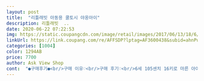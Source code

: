 ```yaml
---
layout: post 
title:  "리틀래빗 아동용 쿨토시 야옹아이" 
description: 리틀래빗  ..
date: 2020-06-22 07:22:53 
img: https://static.coupangcdn.com/image/retail/images/2017/06/13/18/6/710b2ccb-afdd-469e-8b31-e41049c5397a.jpg 
linkUrl: https://link.coupang.com/re/AFFSDP?lptag=AF3600438&subid=ahnPublicAsk&pageKey=24138811&itemId=93975787&vendorItemId=70762053257&traceid=V0-113-552c3bb8945fbf2e 
categories: [1004] 
color: 1294AB 
price: 7700 
author: Ask View Shop 
cont:  "●구매후기●<br/>구매 이유♡<br/>구매 후기♡<br/>6세 105센치 16키로 마른 아이입니다<br/>8살아이에게도 딱맞아요♡♡<br/>s했으면 타이트했겠어요<br/>구매세번째이유예요♡♡<br/>날씨가 더워져서 반팔을 입는데 햇빛이 강해서<br/>다른 토시사이즈는 S뿐이였고<br/>마지막으로 쿠팡에 제가 구매때<br/>많이 파세요<br/>맘에듭니다<br/>무난해요<br/>색이 너무 형광이라 벌레들이 올까  걱정이되었어요<br/>숲체험 때 긴팔은 더울  것 같아서 반팔에 요걸로 해서 보내려구요<br/>시원한 느낌이 드니깐 아이도 좋아하네요♡♡<br/>아이 반팔착용시, 팔토시하려구요<br/>약간 길지만 여유있게 잘 맞아요<br/>요기 토시는 사이즈도M 색도 흰색이라 무안해서<br/>요즘은 잘 넘어지지 않지만 넘어지면<br/>잘 쓸께요^^<br/>잘 안들어가고 타이트해서 안맞을 줄알았는데♡♡♡<br/>쫀쫀하네요<br/>타이트하지만 활동하기 좋아요♡♡♡<br/>토시가 도착하쟈 마자 바로 착용해봤는데<br/>토시를 돌돌돌 말아서 팔에 쏙!!!넣고<br/>팔다치는 걸 보호 해줄려고 구매 두번째이유예용♡♡♡<br/>팔뚝으로 올리니깐 팔둑까지 올라가네요^^<br/>팔이 따가울까봐 구매  첫번째이유이고요♡♡<br/>핑크색 할 걸 살짝 후회되네요<br/>구매 이유♡<br/>구매 후기♡<br/>6세 105센치 16키로 마른 아이입니다<br/>8살아이에게도 딱맞아요♡♡<br/>s했으면 타이트했겠어요<br/>구매세번째이유예요♡♡<br/>날씨가 더워져서 반팔을 입는데 햇빛이 강해서<br/>다른 토시사이즈는 S뿐이였고<br/>마지막으로 쿠팡에 제가 구매때<br/>많이 파세요<br/>맘에듭니다<br/>무난해요<br/>색이 너무 형광이라 벌레들이 올까  걱정이되었어요<br/>숲체험 때 긴팔은 더울  것 같아서 반팔에 요걸로 해서 보내려구요<br/>시원한 느낌이 드니깐 아이도 좋아하네요♡♡<br/>아이 반팔착용시, 팔토시하려구요<br/>약간 길지만 여유있게 잘 맞아요<br/>요기 토시는 사이즈도M 색도 흰색이라 무안해서<br/>요즘은 잘 넘어지지 않지만 넘어지면<br/>잘 쓸께요^^<br/>잘 안들어가고 타이트해서 안맞을 줄알았는데♡♡♡<br/>쫀쫀하네요<br/>타이트하지만 활동하기 좋아요♡♡♡<br/>토시가 도착하쟈 마자 바로 착용해봤는데<br/>토시를 돌돌돌 말아서 팔에 쏙!!!넣고<br/>팔다치는 걸 보호 해줄려고 구매 두번째이유예용♡♡♡<br/>팔뚝으로 올리니깐 팔둑까지 올라가네요^^<br/>팔이 따가울까봐 구매  첫번째이유이고요♡♡<br/>핑크색 할 걸 살짝 후회되네요<br/>" 
---
```


